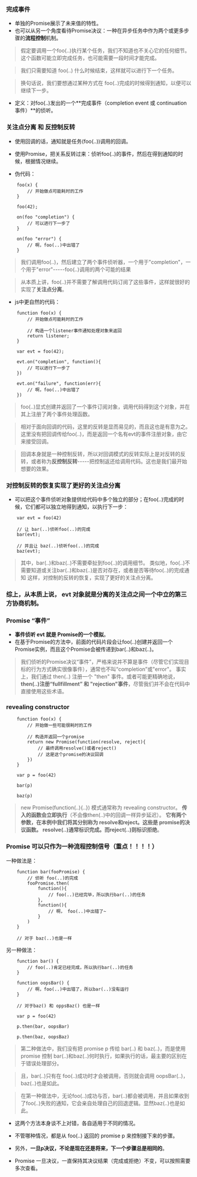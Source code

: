 ### 完成事件
* 单独的Promise展示了未来值的特性。
* 也可以从另一个角度看待Promise决议：一种在异步任务中作为两个或更多步骤的**流程控制**机制。

> 假定要调用一个foo(..)执行某个任务，我们不知道也不关心它的任何细节。这个函数可能立即完成任务，也可能需要一段时间才能完成。

> 我们只需要知道 foo(..) 什么时候结束，这样就可以进行下一个任务。

> 换句话说，我们要想通过某种方式在 foo(..)完成的时候得到通知，以便可以继续下一步。

* 定义：对foo(..)发出的一个**完成事件（completion event 或 continuation 事件）**的侦听。


### 关注点分离 和 反控制反转
* 使用回调的话，通知就是任务(foo(..))调用的回调。
* 使用Promise，把关系反转过来：侦听foo(..)的事件，然后在得到通知的时候，根据情况继续。

* 伪代码：
```
    foo(x) {
        // 开始做点可能耗时的工作
    }

    foo(42);

    on(foo "completion") {
        // 可以进行下一步了
    }

    on(foo "error") {
        // 啊，foo(..)中出错了
    }
```
> 我们调用foo(..)，然后建立了两个事件侦听器，一个用于"completion"，一个用于"error"-----foo(..)调用的两个可能的结果

> 从本质上讲，foo(..)并不需要了解调用代码订阅了这些事件，这样就很好的实现了**关注点分离**。

* js中更自然的代码：
```
    function foo(x) {
        // 开始做点可能耗时的工作

        // 构造一个listener事件通知处理对象来返回
        return listener;
    }

    var evt = foo(42);

    evt.on("completion", function(){
        // 可以进行下一步了
    })

    evt.on("failure", function(err){
        // 啊，foo(..)中出错了
    })

```
> foo(..)显式创建并返回了一个事件订阅对象，调用代码得到这个对象，并在其上注册了两个事件处理函数。

> 相对于面向回调的代码，这里的反转是显而易见的，而且这也是有意为之。这里没有把回调传给foo(..)，而是返回一个名有evt的事件注册对象，由它来接受回调。

> 回调本身就是一种控制反转，所以对回调模式的反转实际上是对反转的反转，或者称为**反控制反转**-----把控制返还给调用代码。这也是我们最开始想要的效果。

### 对控制反转的恢复实现了更好的关注点分离
* 可以把这个事件侦听对象提供给代码中多个独立的部分；在foo(..)完成的时候，它们都可以独立地得到通知，以执行下一步：
```
    var evt = foo(42)

    // 让 bar(..)侦听foo(..)的完成 
    bar(evt);

    // 并且让 baz(..)侦听foo(..)的完成 
    baz(evt);
```
> 其中，bar(..)和baz(..)不需要牵扯到foo(..)的调用细节。
> 类似地，foo(..)不需要知道或关注bar(..)和baz(..)是否对存在，或者是否等待foo(..)的完成通知
> 这样，对控制的反转的恢复，实现了更好的关注点分离。

### 综上，从本质上说， evt 对象就是分离的关注点之间一个中立的第三方协商机制。

### Promise “事件”
* **事件侦听 evt 就是 Promise的一个模拟**。
* 在基于Promise的方法中，前面的代码片段会让foo(..)创建并返回一个Promise实例，而且这个Promise会被传递到bar(..)和baz(..)。
> 我们侦听的Promise决议“事件”，严格来说并不算是事件（尽管它们实现目标的行为方式确实很像事件），通常也不叫“completion”或"error"。
> 事实上，我们通过 then(..) 注册一个 "then" 事件。或者可能更精确地说，**then(..)注册“fullfillment” 和 "rejection"事件**，尽管我们并不会在代码中直接使用这些术语。


### revealing constructor
```
    function foo(x) {
        // 开始做一些可能很耗时的工作

        // 构造并返回一个promise
        return new Promise(function(resolve, reject){
            // 最终调用resolve()或者reject()
            // 这是这个promise的决议回调
        })
    }

    var p = foo(42)

    bar(p)

    baz(p)
```
> new Promise(function(..){..}) 模式通常称为 revealing constructor。
> **传入的函数会立即执行**（不会像then(..)中的回调一样异步延迟）。
> **它有两个参数，在本例中我们将其分别称为 resolve和reject。这些是 promise的决议函数。 resolve(..)通常标识完成。而reject(..)则标识拒绝**。

### Promise 可以只作为一种流程控制信号（重点！！！！）
一种做法是：
```
    function bar(fooPromise) {
        // 侦听 foo(..)的完成
        fooPromise.then(
            function(){
                // foo(..)已经完毕，所以执行bar(..)的任务
            },
            function(){
                // 啊， foo(..)中出错了~
            }
        )
    }

    // 对于 baz(..)也是一样
```

另一种做法：
```
    function bar() {
        // foo(..)肯定已经完成，所以执行bar(..)的任务
    }

    function oopsBar() {
        // 啊，foo(..)中出错了，所以bar(..)没有运行
    }

    // 对于baz() 和 oppsBaz() 也是一样

    var p = foo(42)

    p.then(bar, oopsBar)

    p.then(baz, oopsBaz)
```
> 第二种做法中，我们没有把 promise p 传给 bar(..) 和 baz(..)，而是使用 promise 控制 bar(..)和baz(..)何时执行，如果执行的话，最主要的区别在于错误处理部分。

> 且，bar(..)只有在 foo(..)成功时才会被调用，否则就会调用 oopsBar(..)， baz(..)也是如此。

> 在第一种做法中，无论foo(..)成功与否，bar(..)都会被调用，并且如果收到了foo(..)失败的通知，它会亲自处理自己的回退逻辑。显然baz(..)也是如此。

* 这两个方法本身谈不上对错，各自适用于不同的情况。

* 不管哪种情况，都是从 foo(..) 返回的 promise p 来控制接下来的步骤。

* 另外，**一旦p决议，不论是现在还是将来，下一个步骤总是相同的**。

* Promise 一旦决议，一直保持其决议结果（完成或拒绝）不变，可以按照需要多次查看。

